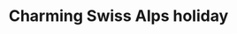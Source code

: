 ---
category: #
title: Charming Swiss Alps holiday
class: charming-swiss-alps-holiday
location: Hotel Allalin, Saas-Fee
description: Seven nights spent in the Swiss Alps, with half board, a resort card and more
price: 599
was-price: 919
price-description: per person for 7 nights
url: https://www.secretescapes.com/swiss-alps-wellness-holiday-hotel-allalin-saas-fee/sale
long-description: >
                  A seven-night break to the Swiss Alps, with half board, daily packed lunch and afternoon tea, a resort card and all travel
description-bullets:  >
                      <li>Breathing in the fresh, mountain air over a scenic walk</li>
                      <li>Tucking into a delicious six-course dinner each evening</li>
                      <li>Unwinding with some time in the hotel's sauna and Jacuzzi</li>
---